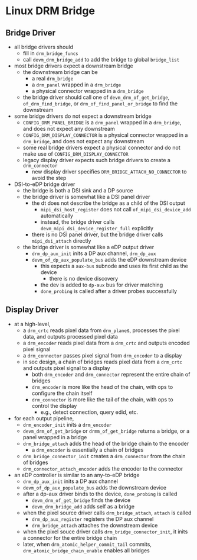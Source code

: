Linux DRM Bridge
================

## Bridge Driver

- all bridge drivers should
  - fill in `drm_bridge_funcs`
  - call `devm_drm_bridge_add` to add the bridge to global `bridge_list`
- most bridge drivers expect a downstream bridge
  - the downstream bridge can be
    - a real `drm_bridge`
    - a `drm_panel` wrapped in a `drm_bridge`
    - a physical connector wrapped in a `drm_bridge`
  - the bridge driver should call one of `devm_drm_of_get_bridge`,
    `of_drm_find_bridge`, or `drm_of_find_panel_or_bridge` to find the
    downstream
- some bridge drivers do not expect a downstream bridge
  - `CONFIG_DRM_PANEL_BRIDGE` is a `drm_panel` wrapped in a `drm_bridge`, and
    does not expect any downstream
  - `CONFIG_DRM_DISPLAY_CONNECTOR` is a physical connector wrapped in a
    `drm_bridge`, and does not expect any downstream
  - some real bridge drivers expect a physical connector and do not make use
    of `CONFIG_DRM_DISPLAY_CONNECTOR`
  - legacy display driver expects such bridge drivers to create a
    `drm_connector`
    - new display driver specifies `DRM_BRIDGE_ATTACH_NO_CONNECTOR` to avoid
      the step
- DSI-to-eDP bridge driver
  - the bridge is both a DSI sink and a DP source
  - the bridge driver is somewhat like a DSI panel driver
    - the dt does not describe the bridge as a child of the DSI output
      - `mipi_dsi_host_register` does not call `of_mipi_dsi_device_add`
        automatically
      - instead, the bridge driver calls `devm_mipi_dsi_device_register_full`
        explicitly
    - there is no DSI panel driver, but the bridge driver calls
      `mipi_dsi_attach` directly
  - the bridge driver is somewhat like a eDP output driver
    - `drm_dp_aux_init` inits a DP aux channel, `drm_dp_aux`
    - `devm_of_dp_aux_populate_bus` adds the eDP downstream device
      - this expects a `aux-bus` subnode and uses its first child as the device
        - there is no device discovery
      - the dev is added to `dp-aux` bus for driver matching
      - `done_probing` is called after a driver probes successfully

## Display Driver

- at a high-level,
  - a `drm_crtc` reads pixel data from `drm_plane`s, processes the pixel data,
    and outputs processed pixel data
  - a `drm_encoder` reads pixel data from a `drm_crtc` and outputs encoded
    pixel signal
  - a `drm_connector` passes pixel signal from `drm_encoder` to a display
  - in soc design, a chain of bridges reads pixel data from a `drm_crtc` and
    outputs pixel signal to a display
    - both `drm_encoder` and `drm_connector` represent the entire chain of
      bridges
    - `drm_encoder` is more like the head of the chain, with ops to configure
      the chain itself
    - `drm_connector` is more like the tail of the chain, with ops to control
      the display
      - e.g., detect connection, query edid, etc.
- for each output pipeline,
  - `drm_encoder_init` inits a `drm_encoder`
  - `devm_drm_of_get_bridge` or `drmm_of_get_bridge` returns a bridge, or a
    panel wrapped in a bridge
  - `drm_bridge_attach` adds the head of the bridge chain to the encoder
    - a `drm_encoder` is essentially a chain of bridges
  - `drm_bridge_connector_init` creates a `drm_connector` from the chain of
    bridges
  - `drm_connector_attach_encoder` adds the encoder to the connector
- an eDP controller is similar to an any-to-eDP bridge
  - `drm_dp_aux_init` inits a DP aux channel
  - `devm_of_dp_aux_populate_bus` adds the downstream device
  - after a dp-aux driver binds to the device, `done_probing` is called
    - `devm_drm_of_get_bridge` finds the device
    - `devm_drm_bridge_add` adds self as a bridge
  - when the pixel source driver calls `drm_bridge_attach`, `attach` is called
    - `drm_dp_aux_register` registers the DP aux channel
    - `drm_bridge_attach` attaches the downstream device
  - when the pixel souce driver calls `drm_bridge_connector_init`, it inits a
    connector for the entire bridge chain
  - later, when `drm_atomic_helper_commit_tail` commits,
    `drm_atomic_bridge_chain_enable` enables all bridges
